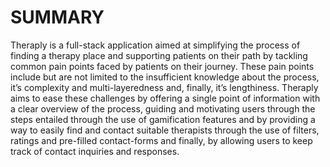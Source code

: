 # SUMMARY

Theraply is a full-stack application aimed at simplifying the process of finding a therapy place and supporting patients on their path by tackling common pain points faced by patients on their journey. These pain points include but are not limited to the insufficient knowledge about the process, it’s complexity and multi-layeredness and, finally, it’s lengthiness. Theraply aims to ease these challenges by offering a single point of information with a clear overview of the process, guiding and motivating users through the steps entailed through the use of gamification features and by providing a way to easily find and contact suitable therapists through the use of filters, ratings and pre-filled contact-forms and finally, by allowing users to keep track of contact inquiries and responses.
